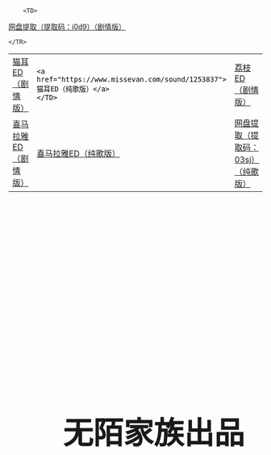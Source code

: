 <!DOCTYPE html>
<html lang="en">
<head>
    <meta charset="UTF-8">
    <title>Title</title>
</head>
<body>
<TABLE POSITION="ABSOLUTE" WIDTH="100%" HEIGHT="200%" TOP="30%" LEFT="30%" style="color: black;" >
    <TD>
<a href="https://www.missevan.com/sound/1253840">猫耳ED（剧情版）</a>
    </TD>
    <TD>

    <a href="https://www.missevan.com/sound/1253837">猫耳ED（纯歌版）</a>
    </TD>
<TD>
    <a href="https://www.lizhi.fm/1044616/5048817409381632006">荔枝ED（剧情版）</a>
</TD>
    <TD>
<a href="https://www.lizhi.fm/1044616/5048816799498327558">荔枝ED（纯歌版）</a>
    </TD>
    <TR >
        <TD>
            <a href="http://m.ximalaya.com/51516702/sound/191302394">喜马拉雅ED（剧情版）</a>
        </TD>
        <TD>
            <a href="http://m.ximalaya.com/sound/191301745">喜马拉雅ED（纯歌版）</a>
        </TD>

        <TD>
<a href="https://pan.baidu.com/s/1V3TawnWBTLYUkWuPlFsqiw">网盘提取（提取码：i0d9）（剧情版）</a>
        </TD>
        <TD>
            <a href="https://pan.baidu.com/s/1_zF1vP8ShDjUQfyHIagF-w">网盘提取（提取码：03sj）（纯歌版）</a>
        </TD>

    </TR>
</TABLE>
<P style="font-size: 60px;position:absolute;top:20%;font-weight: bolder;left:35%">无陌家族出品</P>
</body>
</html>
